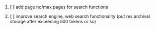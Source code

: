 1. [ ] add page no/max pages for search functions

2. [ ] improve search engine, web search functionality (put res archival storage after exceeding 500 tokens or so)
